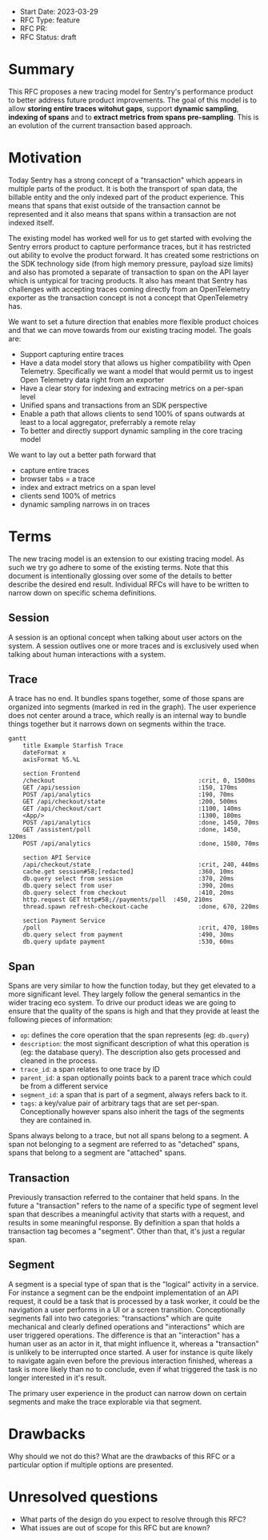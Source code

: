 - Start Date: 2023-03-29
- RFC Type: feature
- RFC PR: <link>
- RFC Status: draft

# Summary

This RFC proposes a new tracing model for Sentry's performance product to better
address future product improvements.  The goal of this model is to allow
**storing entire traces witohut gaps**, support **dynamic sampling**, **indexing
of spans** and to **extract metrics from spans pre-sampling**.  This is an
evolution of the current transaction based approach.

# Motivation

Today Sentry has a strong concept of a "transaction" which appears in multiple parts of the
product.  It is both the transport of span data, the billable entity and the only indexed
part of the product experience.  This means that spans that exist outside of the transaction
cannot be represented and it also means that spans within a transaction are not indexed itself.

The existing model has worked well for us to get started with evolving the Sentry errors
product to capture performance traces, but it has restricted out ability to evolve the product
forward.  It has created some restrictions on the SDK technology side (from high
memory pressure, payload size limits) and also has promoted a separate of transaction to
span on the API layer which is untypical for tracing products.  It also has meant that Sentry
has challenges with accepting traces coming directly from an OpenTelemetry exporter as the
transaction concept is not a concept that OpenTelemetry has.

We want to set a future direction that enables more flexible product choices and that we can
move towards from our existing tracing model.  The goals are:

* Support capturing entire traces
* Have a data model story that allows us higher compatibility with Open Telemetry.  Specifically
  we want a model that would permit us to ingest Open Telemetry data right from an exporter
* Have a clear story for indexing and extracing metrics on a per-span level
* Unified spans and transactions from an SDK perspective
* Enable a path that allows clients to send 100% of spans outwards at least to a local aggregator,
  preferrably a remote relay
* To better and directly support dynamic sampling in the core tracing model

We want to lay out a better path forward that 

* capture entire traces
* browser tabs = a trace
* index and extract metrics on a span level
* clients send 100% of metrics
* dynamic sampling narrows in on traces

# Terms

The new tracing model is an extension to our existing tracing model.  As such we try go adhere
to some of the existing terms.  Note that this document is intentionally glossing over some of
the details to better describe the desired end result.  Individual RFCs will have to be written
to narrow down on specific schema definitions.

## Session

A session is an optional concept when talking about user actors on the system.  A
session outlives one or more traces and is exclusively used when talking about human
interactions with a system.

## Trace

A trace has no end.  It bundles spans together, some of those spans are organized
into segments (marked in red in the graph).  The user experience does not center
around a trace, which really is an internal way to bundle things together but it
narrows down on segments within the trace.

```mermaid
gantt
    title Example Starfish Trace
    dateFormat x
    axisFormat %S.%L

    section Frontend
    /checkout                                        :crit, 0, 1500ms
    GET /api/session                                 :150, 170ms
    POST /api/analytics                              :190, 70ms
    GET /api/checkout/state                          :200, 500ms
    GET /api/checkout/cart                           :1100, 140ms
    <App/>                                           :1300, 180ms
    POST /api/analytics                              :done, 1450, 70ms
    GET /assistent/poll                              :done, 1450, 120ms
    POST /api/analytics                              :done, 1580, 70ms

    section API Service
    /api/checkout/state                              :crit, 240, 440ms
    cache.get session#58;[redacted]                  :360, 10ms
    db.query select from session                     :370, 20ms
    db.query select from user                        :390, 20ms
    db.query select from checkout                    :410, 20ms
    http.request GET http#58;//payments/poll  :450, 210ms
    thread.spawn refresh-checkout-cache              :done, 670, 220ms

    section Payment Service
    /poll                                            :crit, 470, 180ms
    db.query select from payment                     :490, 30ms
    db.query update payment                          :530, 60ms
```

## Span

Spans are very similar to how the function today, but they get elevated to a more significant
level.  They largely follow the general semantics in the wider tracing eco system.  To drive
our product ideas we are going to ensure that the quality of the spans is high and that they
provide at least the following pieces of information:

* `op`: defines the core operation that the span represents (eg: `db.query`)
* `description`: the most significant description of what this operation is (eg: the database query).
  The description also gets processed and cleaned in the process.
* `trace_id`: a span relates to one trace by ID
* `parent_id`: a span optionally points back to a parent trace which could be from a different
  service
* `segment_id`: a span that is part of a segment, always refers back to it.
* `tags`: a key/value pair of arbitrary tags that are set per-span.  Conceptionally however spans
  also inherit the tags of the segments they are contained in.

Spans always belong to a trace, but not all spans belong to a segment. A span not belonging to a
segment are referred to as "detached" spans, spans that belong to a segment are "attached" spans.

## Transaction

Previously transaction referred to the container that held spans.  In the future a "transaction"
refers to the name of a specific type of segment level span that describes a meaningful activity
that starts with a request, and results in some meaningful response.  By definition a span that
holds a transaction tag becomes a "segment".  Other than that, it's just a regular span.

## Segment

A segment is a special type of span that is the "logical" activity in a service.  For instance a
segment can be the endpoint implementation of an API request, it could be a task that is processed
by a task worker, it could be the navigation a user performs in a UI or a screen transition.
Conceptionally segments fall into two categories: "transactions" which are quite mechanical and
clearly defined operations and "interactions" which are user triggered operations.  The difference
is that an "interaction" has a human user as an actor in it, that might influence it, whereas a
"transaction" is unlikely to be interrupted once started.  A user for instance is quite likely to
navigate again even before the previous interaction finished, whereas a task is more likely than no
to conclude, even if what triggered the task is no longer interested in it's result.

The primary user experience in the product can narrow down on certain segments and make the trace
explorable via that segment.

# Drawbacks

Why should we not do this? What are the drawbacks of this RFC or a particular option if
multiple options are presented.

# Unresolved questions

- What parts of the design do you expect to resolve through this RFC?
- What issues are out of scope for this RFC but are known?
